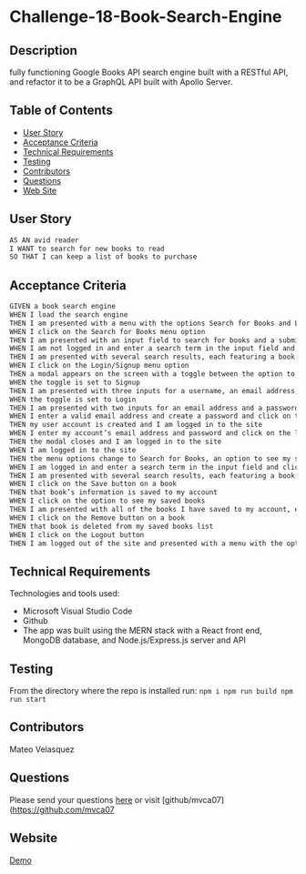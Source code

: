 # Challenge-18-Book-Search-Engine
  ## Description
   fully functioning Google Books API search engine built with a RESTful API, and refactor it to be a GraphQL API built with Apollo Server. 
   
  ## Table of Contents
  * [User Story](#aserStory)
  * [Acceptance Criteria](#acceptanceCriteria)
  * [Technical Requirements](#technicalRequirements)
  * [Testing](#testing) 
  * [Contributors](#contributors)
  * [Questions](#questions)
  * [Web Site](#webite)
  ## User Story

 ```md
AS AN avid reader
I WANT to search for new books to read
SO THAT I can keep a list of books to purchase
```
  ## Acceptance Criteria

 ```md
GIVEN a book search engine
WHEN I load the search engine
THEN I am presented with a menu with the options Search for Books and Login/Signup and an input field to search for books and a submit button
WHEN I click on the Search for Books menu option
THEN I am presented with an input field to search for books and a submit button
WHEN I am not logged in and enter a search term in the input field and click the submit button
THEN I am presented with several search results, each featuring a book’s title, author, description, image, and a link to that book on the Google Books site
WHEN I click on the Login/Signup menu option
THEN a modal appears on the screen with a toggle between the option to log in or sign up
WHEN the toggle is set to Signup
THEN I am presented with three inputs for a username, an email address, and a password, and a signup button
WHEN the toggle is set to Login
THEN I am presented with two inputs for an email address and a password and login button
WHEN I enter a valid email address and create a password and click on the signup button
THEN my user account is created and I am logged in to the site
WHEN I enter my account’s email address and password and click on the login button
THEN the modal closes and I am logged in to the site
WHEN I am logged in to the site
THEN the menu options change to Search for Books, an option to see my saved books, and Logout
WHEN I am logged in and enter a search term in the input field and click the submit button
THEN I am presented with several search results, each featuring a book’s title, author, description, image, and a link to that book on the Google Books site and a button to save a book to my account
WHEN I click on the Save button on a book
THEN that book’s information is saved to my account
WHEN I click on the option to see my saved books
THEN I am presented with all of the books I have saved to my account, each featuring the book’s title, author, description, image, and a link to that book on the Google Books site and a button to remove a book from my account
WHEN I click on the Remove button on a book
THEN that book is deleted from my saved books list
WHEN I click on the Logout button
THEN I am logged out of the site and presented with a menu with the options Search for Books and Login/Signup and an input field to search for books and a submit button
```
  ## Technical Requirements
  Technologies and tools used:

  - Microsoft Visual Studio Code
  - Github
  - The app was built using the MERN stack with a React front end, MongoDB database, and Node.js/Express.js server and API

  ## Testing
  From the directory where the repo is installed run:
    ```
      npm i
      npm run build
      npm run start 
        ```
  
  ## Contributors
  Mateo Velasquez
  
  ## Questions
  Please send your questions [here](mailto:mvca07@gmail.com?subject=[GitHub]%20Dev%20Connect) or visit [github/mvca07](https://github.com/mvca07
  ## Website
[Demo](https://book-search-engine-3iri.onrender.com)

